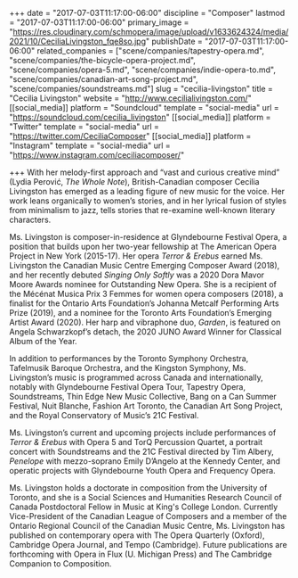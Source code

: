 +++
date = "2017-07-03T11:17:00-06:00"
discipline = "Composer"
lastmod = "2017-07-03T11:17:00-06:00"
primary_image = "https://res.cloudinary.com/schmopera/image/upload/v1633624324/media/2021/10/CeciliaLivingston_fqe8so.jpg"
publishDate = "2017-07-03T11:17:00-06:00"
related_companies = ["scene/companies/tapestry-opera.md", "scene/companies/the-bicycle-opera-project.md", "scene/companies/opera-5.md", "scene/companies/indie-opera-to.md", "scene/companies/canadian-art-song-project.md", "scene/companies/soundstreams.md"]
slug = "cecilia-livingston"
title = "Cecilia Livingston"
website = "http://www.cecilialivingston.com/"
[[social_media]]
platform = "Soundcloud"
template = "social-media"
url = "https://soundcloud.com/cecilia_livingston"
[[social_media]]
platform = "Twitter"
template = "social-media"
url = "https://twitter.com/CeciliaComposer"
[[social_media]]
platform = "Instagram"
template = "social-media"
url = "https://www.instagram.com/ceciliacomposer/"

+++
With her melody-first approach and “vast and curious creative mind” (Lydia Perović, _The Whole Note_), British-Canadian composer Cecilia Livingston has emerged as a leading figure of new music for the voice. Her work leans organically to women’s stories, and in her lyrical fusion of styles from minimalism to jazz, tells stories that re-examine well-known literary characters.

Ms. Livingston is composer-in-residence at Glyndebourne Festival Opera, a position that builds upon her two-year fellowship at The American Opera Project in New York (2015-17).  Her opera _Terror & Erebus_ earned Ms. Livingston the Canadian Music Centre Emerging Composer Award (2018), and her recently debuted _Singing Only Softly_ was a 2020 Dora Mavor Moore Awards nominee for Outstanding New Opera. She is a recipient of the Mécénat Musica Prix 3 Femmes for women opera composers (2018), a finalist for the Ontario Arts Foundation’s Johanna Metcalf Performing Arts Prize (2019), and a nominee for the Toronto Arts Foundation’s Emerging Artist Award (2020). Her harp and vibraphone duo, _Garden_, is featured on Angela Schwarzkopf’s detach, the 2020 JUNO Award Winner for Classical Album of the Year.

In addition to performances by the Toronto Symphony Orchestra, Tafelmusik Baroque Orchestra, and the Kingston Symphony, Ms. Livingston’s music is programmed across Canada and internationally, notably with Glyndebourne Festival Opera Tour, Tapestry Opera, Soundstreams, Thin Edge New Music Collective, Bang on a Can Summer Festival, Nuit Blanche, Fashion Art Toronto, the Canadian Art Song Project, and the Royal Conservatory of Music’s 21C Festival.

Ms. Livingston’s current and upcoming projects include performances of _Terror & Erebus_ with Opera 5 and TorQ Percussion Quartet, a portrait concert with Soundstreams and the 21C Festival directed by Tim Albery, _Penelope_ with mezzo-soprano Emily D’Angelo at the Kennedy Center, and operatic projects with Glyndebourne Youth Opera and Frequency Opera.

Ms. Livingston holds a doctorate in composition from the University of Toronto, and she is a Social Sciences and Humanities Research Council of Canada Postdoctoral Fellow in Music at King's College London. Currently Vice-President of the Canadian League of Composers and a member of the Ontario Regional Council of the Canadian Music Centre, Ms. Livingston has published on contemporary opera with The Opera Quarterly (Oxford), Cambridge Opera Journal, and Tempo (Cambridge). Future publications are forthcoming with Opera in Flux (U. Michigan Press) and The Cambridge Companion to Composition.